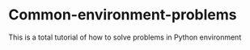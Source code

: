 # Common-environment-problems
This is a total tutorial of how to solve problems in Python environment 
